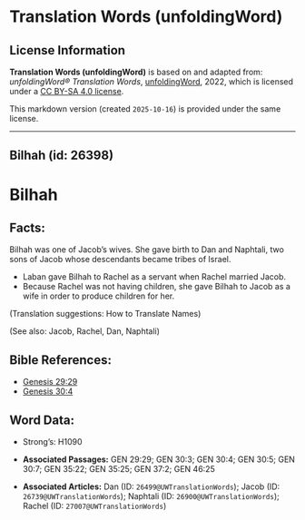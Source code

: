 # Translation Words (unfoldingWord)

## License Information

**Translation Words (unfoldingWord)** is based on and adapted from: _unfoldingWord® Translation Words_, [unfoldingWord](https://unfoldingword.org/utw), 2022, which is licensed under a [CC BY-SA 4.0 license](https://creativecommons.org/licenses/by-sa/4.0/legalcode.en).

This markdown version (created `2025-10-16`) is provided under the same license.



--------------------------------

## Bilhah (id: 26398)

Bilhah
======

Facts:
------

Bilhah was one of Jacob’s wives. She gave birth to Dan and Naphtali, two sons of Jacob whose descendants became tribes of Israel.

* Laban gave Bilhah to Rachel as a servant when Rachel married Jacob.
* Because Rachel was not having children, she gave Bilhah to Jacob as a wife in order to produce children for her.

(Translation suggestions: How to Translate Names)

(See also: Jacob, Rachel, Dan, Naphtali)

Bible References:
-----------------

* [Genesis 29:29](https://ref.ly/Gen29:29)
* [Genesis 30:4](https://ref.ly/Gen30:4)

Word Data:
----------

* Strong’s: H1090

* **Associated Passages:** GEN 29:29; GEN 30:3; GEN 30:4; GEN 30:5; GEN 30:7; GEN 35:22; GEN 35:25; GEN 37:2; GEN 46:25
* **Associated Articles:** Dan (ID: `26499@UWTranslationWords`); Jacob (ID: `26739@UWTranslationWords`); Naphtali (ID: `26900@UWTranslationWords`); Rachel (ID: `27007@UWTranslationWords`)

